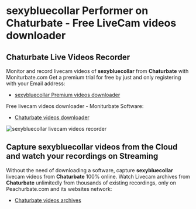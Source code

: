 # sexybluecollar Performer on Chaturbate - Free LiveCam videos downloader

## Chaturbate Live Videos Recorder

Monitor and record livecam videos of **sexybluecollar** from **Chaturbate** with Moniturbate.com
Get a premium trial for free by just and only registering with your Email address:
* [sexybluecollar Premium videos downloader](https://moniturbate.com/request-demo-licence-key.html)

Free livecam videos downloader - Moniturbate Software:
* [Chaturbate videos downloader](https://moniturbate.com/moniturbate-download-software.html)

![sexybluecollar livecam videos recorder](https://peachurnet.com/templates/moniturbate-software.png)


## Capture sexybluecollar videos from the Cloud and watch your recordings on Streaming

Without the need of downloading a software, capture **sexybluecollar** livecam videos from **Chaturbate** 100% online.
Watch Livecam archives from **Chaturbate** unlimitedly from thousands of existing recordings, only on Peachurbate.com and its websites network:
* [Chaturbate videos archives](https://peachurnet.com/)